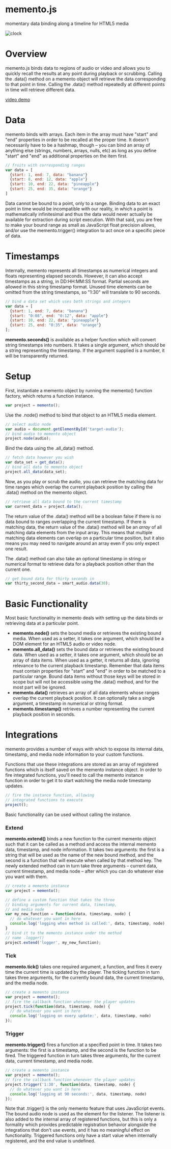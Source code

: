# memento.js #

momentary data binding along a timeline for HTML5 media

![clock](./header.png)

# Overview #

memento.js binds data to regions of audio or video and allows you to quickly recall the results at any point during playback or scrubbing. Calling the .data() method on a memento object will retrieve the data corresponding to that point in time. Calling the .data() method repeatedly at different points in time will retrieve different data.

[video demo](https://twitter.com/lamthuyvo/status/645688414675828737)

# Data #

memento binds with arrays. Each item in the array must have "start" and "end" properties in order to be recalled at the proper time. It doesn't necessarily have to be a hashmap, though – you can bind an array of anything else (strings, numbers, arrays, nulls, etc) as long as you define "start" and "end" as additional properties on the item first.

```javascript
// fruits with corresponding ranges
var data = [
  {start: 1, end: 7, data: "banana"}
  {start: 8, end: 12, data: "apple"}
  {start: 10, end: 22, data: "pineapple"}
  {start: 25, end: 35, data: "orange"}
]
```

Data cannot be bound to a point, only to a range. Binding data to an exact point in time would be incompatible with our reality, in which a point is mathematically infinitesimal and thus the data would never actually be available for extraction during script execution. With that said, you are free to make your bound range as small as JavaScript float precision allows, and/or use the memento.trigger() integration to act once on a specific piece of data.

# Timestamps #

Internally, memento represents all timestamps as numerical integers and floats representing elapsed seconds. However, it can also accept timestamps as a string, in DD:HH:MM:SS format. Partial seconds are allowed in this string timestamp format. Unused time elements can be omitted from the string timestamps, so "1:30" will translate to 90 seconds.

```javascript
// bind a data set which uses both strings and integers
var data = [
  {start: 1, end: 7, data: "banana"}
  {start: "0:08", end: "0:12", data: "apple"}
  {start: 10, end: 22, data: "pineapple"}
  {start: 25, end: "0:35", data: "orange"}
];
```

**memento.seconds()** is available as a helper function which will convert string timestamps into numbers. It takes a single argument, which should be a string representing the timestamp. If the argument supplied is a number, it will be transparently returned.

# Setup #

First, instantiate a memento object by running the memento() function factory, which returns a function instance.

```javascript
var project = memento();
```

Use the .node() method to bind that object to an HTML5 media element.

```javascript
// select audio node
var audio = document.getElementById('target-audio');
// bind audio to memento object
project.node(audio);
```

Bind the data using the .all_data() method.

```javascript
// fetch data however you wish
var data_set = get_data();
// bind all data to memento object
project.all_data(data_set);
```

Now, as you play or scrub the audio, you can retrieve the matching data for time ranges which overlap the current playback position by calling the .data() method on the memento object.

```javascript
// retrieve all data bound to the current timestamp
var current_data = project.data();
```

The return value of the .data() method will be a boolean false if there is no data bound to ranges overlapping the current timestamp. If there is matching data, the return value of the .data() method will be an *array* of all matching data elements from the input array. This means that multiple matching data elements can overlap on a particular time position, but it also means you may need to navigate around an array even if you only expect one result.

The .data() method can also take an optional timestamp in string or numerical format to retrieve data for a playback position other than the current one.

```javascript
// get bound data for thirty seconds in
var thirty_second_data = smart_audio.data(30);
```

# Basic Functionality #

Most basic functionality in memento deals with setting up the data binds or retrieving data at a particular point.

- **memento.node()** sets the bound media or retrieves the existing bound media. When used as a setter, it takes one argument, which should be a DOM element for an HTML5 audio or video node.
- **memento.all_data()** sets the bound data or retrieves the existing bound data. When used as a setter, it takes one argument, which should be an array of data items. When used as a getter, it returns all data, ignoring relevance to the current playback timestamp. Remember that data items must contain properties for "start" and "end" in order to be matched to a particular range. Bound data items without those keys will be stored in scope but will not be accessible using the .data() method, and for the most part will be ignored.
- **memento.data()** retrieves an array of all data elements whose ranges overlap the current playback position. It can optionally take a single argument, a timestamp in numerical or string format.
- **memento.timestamp()** retrieves a number representing the current playback position in seconds.

# Integrations #

memento provides a number of ways with which to expose its internal data, timestamp, and media node information to your custom functions.

Functions that use these integrations are stored as an array of registered functions which is itself saved on the memento instance object. In order to fire integrated functions, you'll need to call the memento instance function in order to get it to start watching the media node timestamp updates.

```javascript
// fire the instance function, allowing
// integrated functions to execute
project();
```

Basic functionality can be used without calling the instance.

### Extend ###

**memento.extend()** binds a new function to the current memento object such that it can be called as a method and access the internal memento data, timestamp, and node information. It takes two arguments: the first is a string that will be used as the name of the new bound method, and the second is a function that will execute when called by that method key. The newly extended method can in turn take three arguments – current data, current timestamp, and media node – after which you can do whatever else you want with them.

```javascript
// create a memento instance
var project = memento();

// define a custom function that takes the three
// binding arguments for current data, timestamp,
// and media node
var my_new_function = function(data, timestamp, node) {
  // do whatever you want in here
  console.log('logging when method is called:', data, timestamp, node);
}
// bind it to the memento instance under the method
// name .logger()
project.extend('logger', my_new_function);
```

### Tick ###

**memento.tick()** takes one required argument, a function, and fires it every time the current time is updated by the player. The ticking function in turn takes three arguments, for the currently bound data, the current timestamp, and the media node.

```javascript
// create a memento instance
var project = memento();
// fire the callback function whenever the player updates
project.tick(function(data, timestamp, node) {
  // do whatever you want in here  
  console.log('logging on every update:', data, timestamp, node)
});
```

### Trigger ###

**memento.trigger()** fires a function at a specified point in time. It takes two arguments: the first is a timestamp, and the second is the function to be fired. The triggered function in turn takes three arguments, for the current data, current timestamp, and media node.

```javascript
// create a memento instance
var project = memento();
// fire the callback function whenever the player updates
project.trigger('1:30', function(data, timestamp, node) {
  // do whatever you want in here  
  console.log('logging at 90 seconds:', data, timestamp, node)
});
```

Note that .trigger() is the only memento feature that uses JavaScript events. The bound audio node is used as the element for the listener. The listener is also added to the internal array of registered functions, but this is only a formality which provides predictable registration behavior alongside the integrations that don't use events, and it has no meaningful effect on functionality. Triggered functions only have a start value when internally registered, and the end value is undefined.
